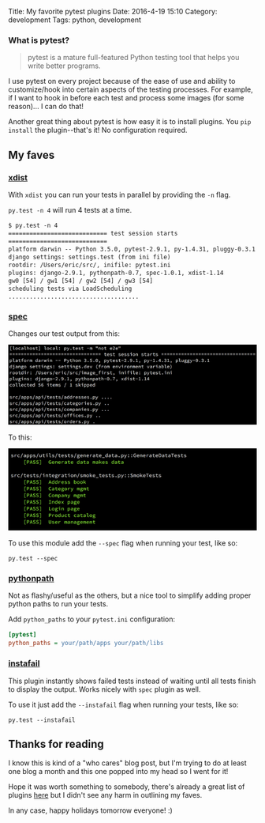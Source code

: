 Title: My favorite pytest plugins
Date: 2016-4-19 15:10
Category: development
Tags: python, development


### What is pytest?

> pytest is a mature full-featured Python testing tool that helps you write better programs.

I use pytest on every project because of the ease of use and ability to customize/hook into
certain aspects of the testing processes. For example, if I want to hook in before each test
and process some images (for some reason)... I can do that!

Another great thing about pytest is how easy it is to install plugins. You `pip install` the 
plugin--that's it! No configuration required.


## My faves

### [xdist](https://github.com/pytest-dev/pytest-xdist)

With `xdist` you can run your tests in parallel by providing the `-n` flag.

`py.test -n 4` will run 4 tests at a time.

```
$ py.test -n 4
============================ test session starts ============================
platform darwin -- Python 3.5.0, pytest-2.9.1, py-1.4.31, pluggy-0.3.1
django settings: settings.test (from ini file)
rootdir: /Users/eric/src/, inifile: pytest.ini
plugins: django-2.9.1, pythonpath-0.7, spec-1.0.1, xdist-1.14
gw0 [54] / gw1 [54] / gw2 [54] / gw3 [54]
scheduling tests via LoadScheduling
.....................................
```


### [spec](https://pypi.python.org/pypi/pytest-spec)

Changes our test output from this:

<p style="text-align: center;" class="image-wrapper">
    <img src="images/pytest-no-spec.png" alt="Pytest without spec output"><br>
</p>

To this:

<p style="text-align: center;" class="image-wrapper">
    <img src="images/pytest-spec.png" alt="Pytest Spec output"><br>
</p>

To use this module add the `--spec` flag when running your test, like so:

```
py.test --spec
```



### [pythonpath](https://github.com/bigsassy/pytest-pythonpath)

Not as flashy/useful as the others, but a nice tool to simplify adding
proper python paths to run your tests.

Add `python_paths` to your `pytest.ini` configuration:

```ini
[pytest] 
python_paths = your/path/apps your/path/libs
```


### [instafail](https://github.com/jpvanhal/pytest-instafail)

This plugin instantly shows failed tests instead of waiting until all tests
finish to display the output. Works nicely with `spec` plugin as well.

To use it just add the `--instafail` flag when running your tests, like so:
```
py.test --instafail
```


## Thanks for reading

I know this is kind of a "who cares" blog post, but I'm trying to do at least
one blog a month and this one popped into my head so I went for it!

Hope it was worth something to somebody, there's already a great list of
plugins [here](https://pytest.org/latest/plugins.html) but I didn't see any harm in outlining my faves.

In any case, happy holidays tomorrow everyone! :)